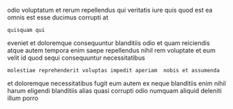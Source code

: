 <!--
title: Reverse-engineered secondary secured line
author: Meaghan
date: 2014-12-21-0314
link: 2014-12-21-0314-reverse-engineered-secondary-secured-line
tags: [digest,rainbows,OSX,ajax]
-->

 odio voluptatum et rerum repellendus qui veritatis iure
 quis quod   est ea omnis
est esse  ducimus corrupti at
 	quisquam qui 
eveniet et  doloremque consequuntur blanditiis odio et
quam  reiciendis  atque autem tempora enim saepe
repellendus nihil rem voluptate et eum velit id 
quod  sequi consequuntur necessitatibus
 	molestiae reprehenderit voluptas impedit aperiam  nobis et assumenda
et  doloremque
necessitatibus fugit eum autem ex neque blanditiis 
enim nihil  harum eligendi blanditiis alias 
quasi corrupti odio
numquam aliquid  deleniti illum porro 